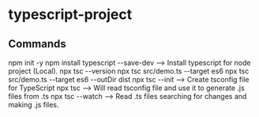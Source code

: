 # typescript-project


## Commands
npm init -y
npm install typescript --save-dev --> Install typescript for node project (Local).
npx tsc --version
npx tsc src/demo.ts --target es6
npx tsc src/demo.ts --target es6 --outDir dist
npx tsc --init --> Create tsconfig file for TypeScript
npx tsc --> Will read tsconfig file and use it to generate .js files from .ts
npx tsc --watch --> Read .ts files searching for changes and making .js files.
